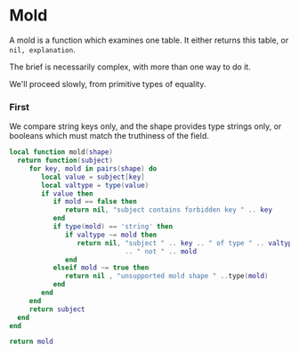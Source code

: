 # Mold


A mold is a function which examines one table\.  It either returns this table,
or `nil, explanation`\.

The brief is necessarily complex, with more than one way to do it\.

We'll proceed slowly, from primitive types of equality\.


### First

We compare string keys only, and the shape provides type strings only, or
booleans which must match the truthiness of the field\.

```lua
local function mold(shape)
  return function(subject)
     for key, mold in pairs(shape) do
        local value = subject[key]
        local valtype = type(value)
        if value then
           if mold == false then
              return nil, "subject contains forbidden key " .. key
           end
           if type(mold) == 'string' then
              if valtype ~= mold then
                 return nil, "subject " .. key .. " of type " .. valtype
                             .. " not " .. mold
              end
           elseif mold ~= true then
              return nil , "unsupported mold shape " ..type(mold)
           end
        end
     end
     return subject
  end
end
```

```lua
return mold
```
